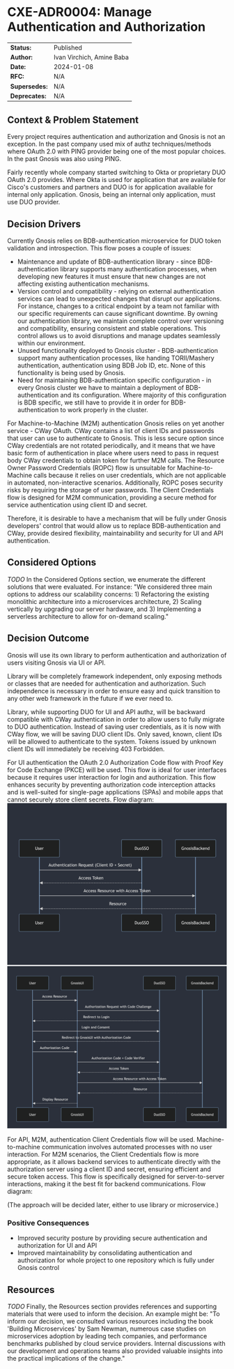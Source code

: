 # CXE-ADR0004: Manage Authentication and Authorization

| | |
| -------- | ------- |
| **Status:**  | Published |
| **Author:** | Ivan Virchich, Amine Baba |
| **Date:**    | 2024-01-08 |
| **RFC:**    | N/A |
| **Supersedes:**    | N/A |
| **Deprecates:**    | N/A |

## Context & Problem Statement

Every project requires authentication and authorization and Gnosis is not an exception. In the past company used mix of authz techniques/methods where OAuth 2.0 with PING provider being one of the most popular choices. In the past Gnosis was also using PING.

Fairly recently whole company started switching to Okta or proprietary DUO OAuth 2.0 provides. Where Okta is used for application that are available for Cisco's customers and partners and DUO is for application available for internal only application. Gnosis, being an internal only application, must use DUO provider.

## Decision Drivers

Currently Gnosis relies on BDB-authentication microservice for DUO token validation and introspection. This flow poses a couple of issues:

* Maintenance and update of BDB-authentication library - since BDB-authentication library supports many authentication processes, when developing new features it must ensure that new changes are not affecting existing authentication mechanisms.
* Version control and compatibility - relying on external authentication services can lead to unexpected changes that disrupt our applications. For instance, changes to a critical endpoint by a team not familiar with our specific requirements can cause significant downtime. By owning our authentication library, we maintain complete control over versioning and compatibility, ensuring consistent and stable operations. This control allows us to avoid disruptions and manage updates seamlessly within our environment.
* Unused functionality deployed to Gnosis cluster - BDB-authentication support many authentication processes, like handing TORII/Mashery authentication, authentication using BDB Job ID, etc. None of this functionality is being used by Gnosis.
* Need for maintaining BDB-authentication specific configuration - in every Gnosis cluster we have to maintain a deployment of BDB-authentication and its configuration. Where majority of this configuration is BDB specific, we still have to provide it in order for BDB-authentication to work properly in the cluster.

For Machine-to-Machine (M2M) authentication Gnosis relies on yet another service - CWay OAuth. CWay contains a list of client IDs and passwords that user can use to authenticate to Gnosis. This is less secure option since CWay credentials are not rotated periodically, and it means that we have basic form of authentication in place where users need to pass in request body CWay credentials to obtain token for further M2M calls. The Resource Owner Password Credentials (ROPC) flow is unsuitable for Machine-to-Machine calls because it relies on user credentials, which are not applicable in automated, non-interactive scenarios. Additionally, ROPC poses security risks by requiring the storage of user passwords. The Client Credentials flow is designed for M2M communication, providing a secure method for service authentication using client ID and secret.

Therefore, it is desirable to have a mechanism that will be fully under Gnosis developers' control that would allow us to replace BDB-authentication and CWay, provide desired flexibility, maintainability and security for UI and API authentication.

## Considered Options

*TODO*
In the Considered Options section, we enumerate the different solutions that were evaluated. For instance: "We considered three main options to address our scalability concerns: 1) Refactoring the existing monolithic architecture into a microservices architecture, 2) Scaling vertically by upgrading our server hardware, and 3) Implementing a serverless architecture to allow for on-demand scaling."

## Decision Outcome

Gnosis will use its own library to perform authentication and authorization of users visiting Gnosis via UI or API.

Library will be completely framework independent, only exposing methods or classes that are needed for authentication and authorization. Such independence is necessary in order to ensure easy and quick transition to any other web framework in the future if we ever need to.

Library, while supporting DUO for UI and API authz, will be backward compatible with CWay authentication in order to allow users to fully migrate to DUO authentication. Instead of saving user credentials, as it is now with CWay flow, we will be saving DUO client IDs. Only saved, known, client IDs will be allowed to authenticate to the system. Tokens issued by unknown client IDs will immediately be receiving 403 Forbidden.

For UI authentication the OAuth 2.0 Authorization Code flow with Proof Key for Code Exchange (PKCE) will be used. This flow is ideal for user interfaces because it requires user interaction for login and authorization. This flow enhances security by preventing authorization code interception attacks and is well-suited for single-page applications (SPAs) and mobile apps that cannot securely store client secrets. Flow diagram:
![Authentication Diagram](../photos/Screenshot_2024-07-31_Authentication.png)
![Authorization Diagram](../photos/Screenshot_2024-07-31_Authorization.png)

For API, M2M, authentication Client Credentials flow will be used. Machine-to-machine communication involves automated processes with no user interaction. For M2M scenarios, the Client Credentials flow is more appropriate, as it allows backend services to authenticate directly with the authorization server using a client ID and secret, ensuring efficient and secure token access. This flow is specifically designed for server-to-server interactions, making it the best fit for backend communications. Flow diagram:

(The approach will be decided later, either to use library or microservice.)

### Positive Consequences

* Improved security posture by providing secure authentication and authorization for UI and API
* Improved maintainability by consolidating authentication and authorization for whole project to one repository which is fully under Gnosis control

## Resources

*TODO*
Finally, the Resources section provides references and supporting materials that were used to inform the decision. An example might be: "To inform our decision, we consulted various resources including the book 'Building Microservices' by Sam Newman, numerous case studies on microservices adoption by leading tech companies, and performance benchmarks published by cloud service providers. Internal discussions with our development and operations teams also provided valuable insights into the practical implications of the change."
